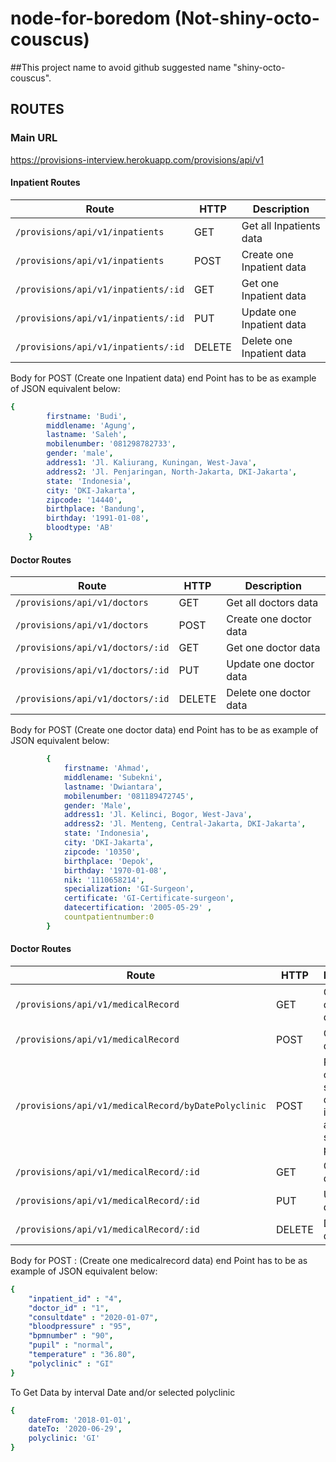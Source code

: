 # node-for-boredom (Not-shiny-octo-couscus)

##This project name to avoid github suggested name "shiny-octo-couscus".


## ROUTES

### Main URL
https://provisions-interview.herokuapp.com/provisions/api/v1

#### Inpatient Routes

| Route                                |  HTTP  | Description |
| ------------------------------------ | ------ | --------------|
| `/provisions/api/v1/inpatients`      | GET    | Get all Inpatients data
| `/provisions/api/v1/inpatients`      | POST   | Create one Inpatient data
| `/provisions/api/v1/inpatients/:id`  | GET    | Get one Inpatient data
| `/provisions/api/v1/inpatients/:id`  | PUT    | Update one Inpatient data
| `/provisions/api/v1/inpatients/:id`  | DELETE | Delete one Inpatient data

Body for POST 
(Create one Inpatient data) end Point has to be as example of JSON equivalent below:
```yaml
{
        firstname: 'Budi',
        middlename: 'Agung',
        lastname: 'Saleh',
        mobilenumber: '081298782733',
        gender: 'male',
        address1: 'Jl. Kaliurang, Kuningan, West-Java',
        address2: 'Jl. Penjaringan, North-Jakarta, DKI-Jakarta',
        state: 'Indonesia',
        city: 'DKI-Jakarta',
        zipcode: '14440',
        birthplace: 'Bandung',
        birthday: '1991-01-08',
        bloodtype: 'AB'
    }
```

#### Doctor Routes

| Route                             |  HTTP  | Description |
| --------------------------------- | ------ | --------------|
| `/provisions/api/v1/doctors`      | GET    | Get all doctors data
| `/provisions/api/v1/doctors`      | POST   | Create one doctor data
| `/provisions/api/v1/doctors/:id`  | GET    | Get one doctor data
| `/provisions/api/v1/doctors/:id`  | PUT    | Update one doctor data
| `/provisions/api/v1/doctors/:id`  | DELETE | Delete one doctor data


Body for POST (Create one doctor data) end Point has to be as example of JSON equivalent below:
```yaml
        {
            firstname: 'Ahmad',
            middlename: 'Subekni',
            lastname: 'Dwiantara',
            mobilenumber: '081189472745',
            gender: 'Male',
            address1: 'Jl. Kelinci, Bogor, West-Java',
            address2: 'Jl. Menteng, Central-Jakarta, DKI-Jakarta',
            state: 'Indonesia',
            city: 'DKI-Jakarta',
            zipcode: '10350',
            birthplace: 'Depok',
            birthday: '1970-01-08',
            nik: '1110658214',
            specialization: 'GI-Surgeon',
            certificate: 'GI-Certificate-surgeon',
            datecertification: '2005-05-29' ,
            countpatientnumber:0
        }
```
#### Doctor Routes

| Route                                                    |  HTTP  | Description |
| -------------------------------------------------------- | ------ | --------------|
| `/provisions/api/v1/medicalRecord`                       | GET    | Get all doctors data
| `/provisions/api/v1/medicalRecord`                       | POST   | Create one doctor data
| `/provisions/api/v1/medicalRecord/byDatePolyclinic`      | POST   | Return consult sum by date interval and/or selected polyclinic
| `/provisions/api/v1/medicalRecord/:id`                   | GET    | Get one doctor data
| `/provisions/api/v1/medicalRecord/:id`                   | PUT    | Update one doctor data
| `/provisions/api/v1/medicalRecord/:id`                   | DELETE | Delete one doctor data

Body for POST :
(Create one medicalrecord data) end Point has to be as example of JSON equivalent below:
```yaml
{
    "inpatient_id" : "4",
    "doctor_id" : "1",
    "consultdate" : "2020-01-07",
    "bloodpressure" : "95",
    "bpmnumber" : "90",
    "pupil" : "normal",
    "temperature" : "36.80",
    "polyclinic" : "GI"
}
```

To Get Data by interval Date and/or selected polyclinic 
```yaml
{
    dateFrom: '2018-01-01',
    dateTo: '2020-06-29',
    polyclinic: 'GI'
}
```

